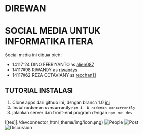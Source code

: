 # DIREWAN
# SOCIAL MEDIA UNTUK INFORMATIKA ITERA

Social media ini dibuat oleh:
- 14117124	DINO FEBRIYANTO as [alien087](https://github.com/alien087)
- 14117098	RIWANDY as [riwandys](https://github.com/riwandys)
- 14117062	REZA OCTAVIANY as [recchan13](https://github.com/recchan13)

## TUTORIAL INSTALASI
1. Clone apps dari github ini, dengan branch 1.0 [ini](https://github.com/riwandys/direwan/tree/1%2C0)
2. Instal nodemon concurrently `npm i -D nodemon concurrently` 
3. jalankan server dan front-end program dengan `npm run dev`

![tes][./devconnector_html_theme/img/icon.png)
![People](peoplepic.PNG)
![Post](postpic.PNG)
![Discussion](dicuss.PNG)
